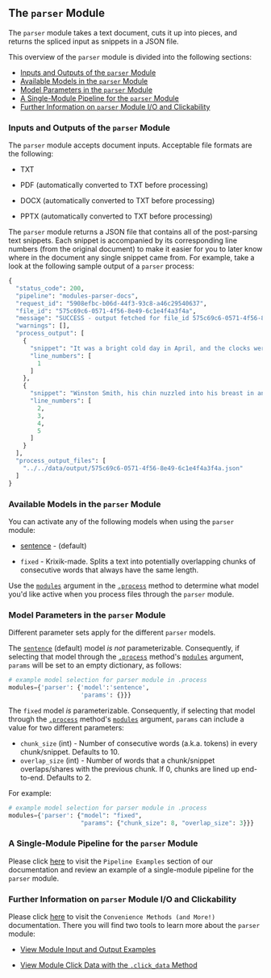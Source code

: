 ## The `parser` Module

The `parser` module takes a text document, cuts it up into pieces, and returns the spliced input as snippets in a JSON file.

This overview of the `parser` module is divided into the following sections:

- [Inputs and Outputs of the `parser` Module](#inputs-and-outputs-of-the-parser-module)
- [Available Models in the `parser` Module](#available-models-in-the-parser-module)
- [Model Parameters in the `parser` Module](#model-parameters-in-the-parser-module)
- [A Single-Module Pipeline for the `parser` Module](#a-single-module-pipeline-for-the-parser-module)
- [Further Information on `parser` Module I/O and Clickability](#further-information-on-parser-module-i/o-and-clickability)

### Inputs and Outputs of the `parser` Module

The `parser` module accepts document inputs. Acceptable file formats are the following:

- TXT

- PDF (automatically converted to TXT before processing)

- DOCX (automatically converted to TXT before processing)

- PPTX (automatically converted to TXT before processing)

The `parser` module returns a JSON file that contains all of the post-parsing text snippets. Each snippet is accompanied by its corresponding line numbers (from the original document) to make it easier for you to later know where in the document any single snippet came from. For example, take a look at the following sample output of a `parser` process:

```python
{
  "status_code": 200,
  "pipeline": "modules-parser-docs",
  "request_id": "5908efbc-b06d-44f3-93c8-a46c29540637",
  "file_id": "575c69c6-0571-4f56-8e49-6c1e4f4a3f4a",
  "message": "SUCCESS - output fetched for file_id 575c69c6-0571-4f56-8e49-6c1e4f4a3f4a.Output saved to location(s) listed in process_output_files.",
  "warnings": [],
  "process_output": [
    {
      "snippet": "It was a bright cold day in April, and the clocks were striking thirteen.",
      "line_numbers": [
        1
      ]
    },
    {
      "snippet": "Winston Smith, his chin nuzzled into his breast in an effort to escape the\nvile wind, slipped quickly through the glass doors of Victory Mansions,\nthough not quickly enough to prevent a swirl of gritty dust from entering\nalong with him.",
      "line_numbers": [
        2,
        3,
        4,
        5
      ]
    }
  ],
  "process_output_files": [
    "../../data/output/575c69c6-0571-4f56-8e49-6c1e4f4a3f4a.json"
  ]
}
```

### Available Models in the `parser` Module

You can activate any of the following models when using the `parser` module:

- [sentence](https://www.nltk.org/api/nltk.tokenize.html) - (default)

- `fixed` - Krixik-made. Splits a text into potentially overlapping chunks of consecutive words that always have the same length.

Use the [`modules`](../../system/parameters_processing_files_through_pipelines/process_method.md#selecting-models-via-the-modules-argument) argument in the [`.process`](../../system/parameters_processing_files_through_pipelines/process_method.md) method to determine what model you'd like active when you process files through the `parser` module.

### Model Parameters in the `parser` Module

Different parameter sets apply for the different `parser` models.

The [`sentence`](https://www.nltk.org/api/nltk.tokenize.html) (default) model _is not_ parameterizable. Consequently, if selecting that model through the [`.process`](../../system/parameters_processing_files_through_pipelines/process_method.md) method's [`modules`](../../system/parameters_processing_files_through_pipelines/process_method.md#selecting-models-via-the-modules-argument) argument, `params` will be set to an empty dictionary, as follows:

```python
# example model selection for parser module in .process
modules={'parser': {'model':'sentence',
                    'params': {}}}
```

The `fixed` model _is_ parameterizable. Consequently, if selecting that model through the [`.process`](../../system/parameters_processing_files_through_pipelines/process_method.md) method's [`modules`](../../system/parameters_processing_files_through_pipelines/process_method.md#selecting-models-via-the-modules-argument) argument, `params` can include a value for two different parameters:

- `chunk_size` (int) - Number of consecutive words (a.k.a. tokens) in every chunk/snippet. Defaults to 10.
- `overlap_size` (int) - Number of words that a chunk/snippet overlaps/shares with the previous chunk. If 0, chunks are lined up end-to-end. Defaults to 2.

 For example:

```python
# example model selection for parser module in .process
modules={'parser': {"model": "fixed",
                    "params": {"chunk_size": 8, "overlap_size": 3}}}
```

### A Single-Module Pipeline for the `parser` Module

Please click [here](../../examples/single_module_pipelines/single_parser.md) to visit the `Pipeline Examples` section of our documentation and review an example of a single-module pipeline for the `parser` module.

### Further Information on `parser` Module I/O and Clickability

Please click [here](../../system/convenience_methods/convenience_methods.md) to visit the `Convenience Methods (and More!)` documentation. There you will find two tools to learn more about the `parser` module:

- [View Module Input and Output Examples](../../system/convenience_methods/convenience_methods.md#view-module-input-and-output-examples)

- [View Module Click Data with the `.click_data` Method](../../system/convenience_methods/convenience_methods.md#view-module-click-data-with-the-.click_data-method)
